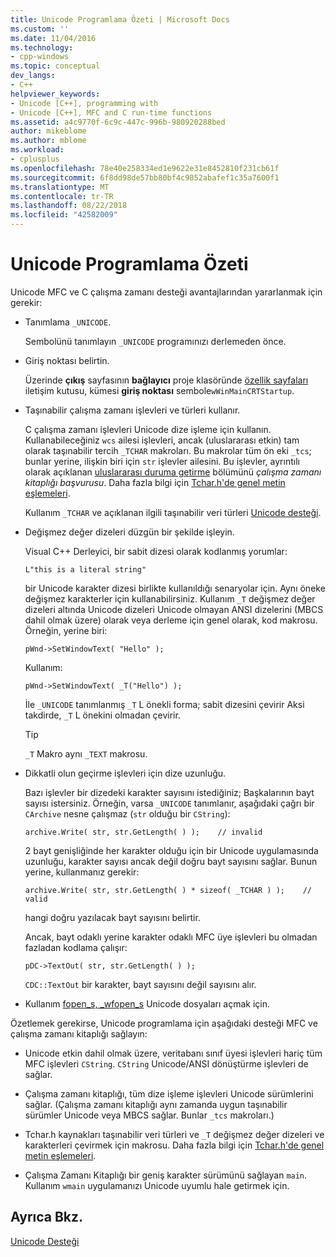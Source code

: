 ```yaml
---
title: Unicode Programlama Özeti | Microsoft Docs
ms.custom: ''
ms.date: 11/04/2016
ms.technology:
- cpp-windows
ms.topic: conceptual
dev_langs:
- C++
helpviewer_keywords:
- Unicode [C++], programming with
- Unicode [C++], MFC and C run-time functions
ms.assetid: a4c9770f-6c9c-447c-996b-980920288bed
author: mikeblome
ms.author: mblome
ms.workload:
- cplusplus
ms.openlocfilehash: 78e40e258334ed1e9622e31e8452810f231cb61f
ms.sourcegitcommit: 6f8dd98de57bb80bf4c9852abafef1c35a7600f1
ms.translationtype: MT
ms.contentlocale: tr-TR
ms.lasthandoff: 08/22/2018
ms.locfileid: "42582009"
---
```

# <a name="unicode-programming-summary"></a>Unicode Programlama Özeti
Unicode MFC ve C çalışma zamanı desteği avantajlarından yararlanmak için gerekir:  
  
-   Tanımlama `_UNICODE`.  
  
     Sembolünü tanımlayın `_UNICODE` programınızı derlemeden önce.  
  
-   Giriş noktası belirtin.  
  
     Üzerinde **çıkış** sayfasının **bağlayıcı** proje klasöründe [özellik sayfaları](../ide/property-pages-visual-cpp.md) iletişim kutusu, kümesi **giriş noktası** sembole`wWinMainCRTStartup`.  
  
-   Taşınabilir çalışma zamanı işlevleri ve türleri kullanır.  
  
     C çalışma zamanı işlevleri Unicode dize işleme için kullanın. Kullanabileceğiniz `wcs` ailesi işlevleri, ancak (uluslararası etkin) tam olarak taşınabilir tercih `_TCHAR` makroları. Bu makrolar tüm ön eki `_tcs`; bunlar yerine, ilişkin biri için `str` işlevler ailesini. Bu işlevler, ayrıntılı olarak açıklanan [uluslararası duruma getirme](../c-runtime-library/internationalization.md) bölümünü *çalışma zamanı kitaplığı başvurusu*. Daha fazla bilgi için [Tchar.h'de genel metin eşlemeleri](../text/generic-text-mappings-in-tchar-h.md).  
  
     Kullanım `_TCHAR` ve açıklanan ilgili taşınabilir veri türleri [Unicode desteği](../text/support-for-unicode.md).  
  
-   Değişmez değer dizeleri düzgün bir şekilde işleyin.  
  
     Visual C++ Derleyici, bir sabit dizesi olarak kodlanmış yorumlar:  
  
    ```  
    L"this is a literal string"  
    ```  
  
     bir Unicode karakter dizesi birlikte kullanıldığı senaryolar için. Aynı öneke değişmez karakterler için kullanabilirsiniz. Kullanım `_T` değişmez değer dizeleri altında Unicode dizeleri Unicode olmayan ANSI dizelerini (MBCS dahil olmak üzere) olarak veya derleme için genel olarak, kod makrosu. Örneğin, yerine biri:  
  
    ```  
    pWnd->SetWindowText( "Hello" );  
    ```  
  
     Kullanım:  
  
    ```  
    pWnd->SetWindowText( _T("Hello") );  
    ```  
  
     İle `_UNICODE` tanımlanmış `_T` L önekli forma; sabit dizesini çevirir Aksi takdirde, `_T` L önekini olmadan çevirir.  
  
    > [!TIP]
    >  `_T` Makro aynı `_TEXT` makrosu.  
  
-   Dikkatli olun geçirme işlevleri için dize uzunluğu.  
  
     Bazı işlevler bir dizedeki karakter sayısını istediğiniz; Başkalarının bayt sayısı istersiniz. Örneğin, varsa `_UNICODE` tanımlanır, aşağıdaki çağrı bir `CArchive` nesne çalışmaz (`str` olduğu bir `CString`):  
  
    ```  
    archive.Write( str, str.GetLength( ) );    // invalid  
    ```  
  
     2 bayt genişliğinde her karakter olduğu için bir Unicode uygulamasında uzunluğu, karakter sayısı ancak değil doğru bayt sayısını sağlar. Bunun yerine, kullanmanız gerekir:  
  
    ```  
    archive.Write( str, str.GetLength( ) * sizeof( _TCHAR ) );    // valid  
    ```  
  
     hangi doğru yazılacak bayt sayısını belirtir.  
  
     Ancak, bayt odaklı yerine karakter odaklı MFC üye işlevleri bu olmadan fazladan kodlama çalışır:  
  
    ```  
    pDC->TextOut( str, str.GetLength( ) );  
    ```  
  
     `CDC::TextOut` bir karakter, bayt sayısını değil sayısını alır.  
  
-   Kullanım [fopen_s, _wfopen_s](../c-runtime-library/reference/fopen-s-wfopen-s.md) Unicode dosyaları açmak için.  
  
 Özetlemek gerekirse, Unicode programlama için aşağıdaki desteği MFC ve çalışma zamanı kitaplığı sağlayın:  
  
-   Unicode etkin dahil olmak üzere, veritabanı sınıf üyesi işlevleri hariç tüm MFC işlevleri `CString`. `CString` Unicode/ANSI dönüştürme işlevleri de sağlar.  
  
-   Çalışma zamanı kitaplığı, tüm dize işleme işlevleri Unicode sürümlerini sağlar. (Çalışma zamanı kitaplığı aynı zamanda uygun taşınabilir sürümler Unicode veya MBCS sağlar. Bunlar `_tcs` makroları.)  
  
-   Tchar.h kaynakları taşınabilir veri türleri ve `_T` değişmez değer dizeleri ve karakterleri çevirmek için makrosu. Daha fazla bilgi için [Tchar.h'de genel metin eşlemeleri](../text/generic-text-mappings-in-tchar-h.md).  
  
-   Çalışma Zamanı Kitaplığı bir geniş karakter sürümünü sağlayan `main`. Kullanım `wmain` uygulamanızı Unicode uyumlu hale getirmek için.  
  
## <a name="see-also"></a>Ayrıca Bkz.  
 [Unicode Desteği](../text/support-for-unicode.md)